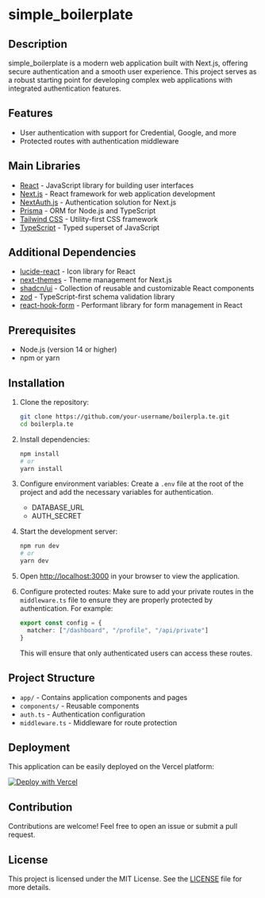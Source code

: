 # simple_boilerplate

## Description

simple_boilerplate is a modern web application built with Next.js, offering secure authentication and a smooth user experience. This project serves as a robust starting point for developing complex web applications with integrated authentication features.

## Features

- User authentication with support for Credential, Google, and more
- Protected routes with authentication middleware

## Main Libraries

- [React](https://reactjs.org/) - JavaScript library for building user interfaces
- [Next.js](https://nextjs.org/) - React framework for web application development
- [NextAuth.js](https://next-auth.js.org/) - Authentication solution for Next.js
- [Prisma](https://www.prisma.io/) - ORM for Node.js and TypeScript
- [Tailwind CSS](https://tailwindcss.com/) - Utility-first CSS framework
- [TypeScript](https://www.typescriptlang.org/) - Typed superset of JavaScript

## Additional Dependencies

- [lucide-react](https://lucide.dev/) - Icon library for React
- [next-themes](https://github.com/pacocoursey/next-themes) - Theme management for Next.js
- [shadcn/ui](https://ui.shadcn.com/) - Collection of reusable and customizable React components
- [zod](https://github.com/colinhacks/zod) - TypeScript-first schema validation library
- [react-hook-form](https://react-hook-form.com/) - Performant library for form management in React

## Prerequisites

- Node.js (version 14 or higher)
- npm or yarn

## Installation

1. Clone the repository:

   ```bash
   git clone https://github.com/your-username/boilerpla.te.git
   cd boilerpla.te
   ```

2. Install dependencies:

   ```bash
   npm install
   # or
   yarn install
   ```

3. Configure environment variables:
   Create a `.env` file at the root of the project and add the necessary variables for authentication.

   - DATABASE_URL
   - AUTH_SECRET

4. Start the development server:

   ```bash
   npm run dev
   # or
   yarn dev
   ```

5. Open [http://localhost:3000](http://localhost:3000) in your browser to view the application.

6. Configure protected routes:
   Make sure to add your private routes in the `middleware.ts` file to ensure they are properly protected by authentication. For example:

   ```typescript
   export const config = {
     matcher: ["/dashboard", "/profile", "/api/private"]
   }
   ```

   This will ensure that only authenticated users can access these routes.

## Project Structure

- `app/` - Contains application components and pages
- `components/` - Reusable components
- `auth.ts` - Authentication configuration
- `middleware.ts` - Middleware for route protection

## Deployment

This application can be easily deployed on the Vercel platform:

[![Deploy with Vercel](https://vercel.com/button)](https://vercel.com/new/clone?repository-url=https://github.com/your-username/boilerpla.te)

## Contribution

Contributions are welcome! Feel free to open an issue or submit a pull request.

## License

This project is licensed under the MIT License. See the [LICENSE](LICENSE) file for more details.
